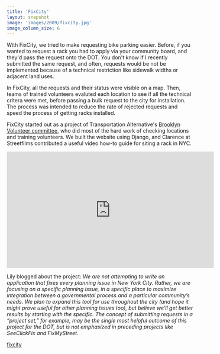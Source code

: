 ```yaml
---
title: 'FixCity'
layout: snapshot
image: 'images/2009/fixcity.jpg'
image_column_size: 6
---
```


With FixCity, we tried to make requesting bike parking easier. Before, if you wanted to request a rack you had to apply via your community board, and they'd pass the request onto the DOT. You don't know if I recently submitted the same request, and often, requests would be not be implemented because of a technical restriction like sidewalk widths or adjacent land uses. 

In FixCity, all the requests and their status were visible on a map. Then, teams of trained volunteers evaluted each location to see if all the technical critera were met, before passing a bulk request to the city for installation. The process was intended to reduce the rate of rejected requests and speed the process of getting racks installed. 

FixCity started out as a project of Transportation Alternative's <a href="http://nag-brooklyn.org/2009/10/want-more-bike-racks-try-fixcity/">Brooklyn Volunteer committee</a>, who did most of the hard work of checking locations and training volunteers. We built the website using Django, and Clarence at Streetfilms contributed a useful video how-to guide for siting a rack in NYC.

<iframe id="vimeo_player" src="http://player.vimeo.com/video/12061798?js_api=1&amp;js_swf_id=vimeo_player&amp;title=0&amp;byline=0&amp;portrait=0&amp;color=9086c0" width="560" height="315" frameborder="0"></iframe>

Lily blogged about the project: *We are not attempting to write an application that fixes every planning issue in New York City. Rather, we are focusing on a specific planning issue, in a specific place to maximize integration between a governmental process and a particular community’s needs. We plan to expand this tool for use throughout the city (and hope it might prove useful for other planning issues too), but believe we’ll get better results by starting with the specific. The concept of submitting requests in a “project set,” for example, may be the single most helpful outcome of this project for the DOT, but is not emphasized in preceding projects like SeeClickFix and FixMyStreet.*

<a href="https://github.com/openplans/fixcity"><span class="octicon octicon-mark-github"> fixcity</span></a> 